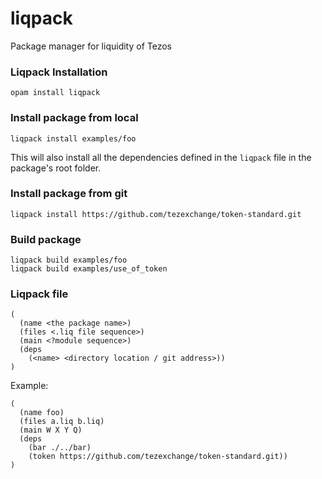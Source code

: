 # liqpack
Package manager for liquidity of Tezos

### Liqpack Installation
```
opam install liqpack
```

### Install package from local
```
liqpack install examples/foo
```
This will also install all the dependencies defined in the `liqpack` file in the package's root folder.

### Install package from git
```
liqpack install https://github.com/tezexchange/token-standard.git
```

### Build package
```
liqpack build examples/foo
liqpack build examples/use_of_token
```

### Liqpack file
```
(
  (name <the package name>)
  (files <.liq file sequence>)
  (main <?module sequence>)
  (deps 
    (<name> <directory location / git address>))
)
```

Example:
```
(
  (name foo)
  (files a.liq b.liq)
  (main W X Y Q)
  (deps 
    (bar ./../bar)
    (token https://github.com/tezexchange/token-standard.git))
)
```